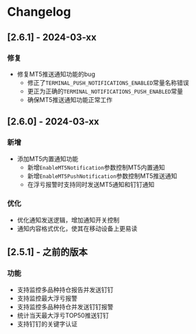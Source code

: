 # Changelog

## [2.6.1] - 2024-03-xx

### 修复
- 修复MT5推送通知功能的bug
  - 修正了`TERMINAL_PUSH_NOTIFICATIONS_ENABLED`常量名称错误
  - 更正为正确的`TERMINAL_NOTIFICATIONS_PUSH_ENABLED`常量
  - 确保MT5推送通知功能正常工作

## [2.6.0] - 2024-03-xx

### 新增
- 添加MT5内置通知功能
  - 新增`EnableMT5Notification`参数控制MT5内置通知
  - 新增`EnableMT5PushNotification`参数控制MT5推送通知
  - 在浮亏报警时支持同时发送MT5通知和钉钉通知

### 优化
- 优化通知发送逻辑，增加通知开关控制
- 通知内容格式优化，使其在移动设备上更易读

## [2.5.1] - 之前的版本

### 功能
- 支持监控多品种持仓报告并发送钉钉
- 支持监控最大浮亏报警
- 支持监控多品种持仓并发送钉钉报警
- 统计当天最大浮亏TOP50推送钉钉
- 支持钉钉的关键字认证 